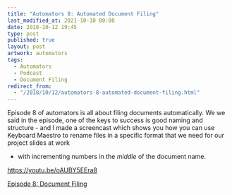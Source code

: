 ```yaml
---
title: "Automators 8: Automated Document Filing"
last_modified_at: 2021-10-10 00:00
date: 2018-10-12 19:45
type: post
published: true
layout: post
artwork: automators
tags:
  - Automators
  - Podcast
  - Document Filing
redirect_from:
  - "/2018/10/12/automators-8-automated-document-filing.html"
---
```



  Episode 8 of automators is all about filing documents automatically. We we
  said in the episode, one of the keys to success is good naming and structure -
  and I made a screencast which shows you how you can use Keyboard Maestro to
  rename files in a specific format that we need for our project slides at work
  - with incrementing numbers in the _middle_ of the document name.  

<!--more-->

https://youtu.be/oAUBY5EEra8  

  <a href="https://www.relay.fm/automators/8">Episode 8: Document Filing</a>  
